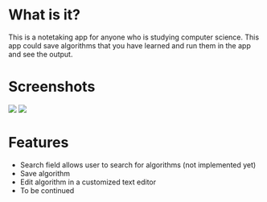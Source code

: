 # What is it?
This is a notetaking app for anyone who is studying computer science. This app could save algorithms that you have learned and run them in the app and see the output. 

# Screenshots 
<img src="docs/code-tracker-main" />
<img src="docs/code-tracker-editor" />

# Features 
- Search field allows user to search for algorithms (not implemented yet) 
- Save algorithm
- Edit algorithm in a customized text editor 
- To be continued 

